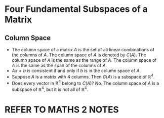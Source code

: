 # Four Fundamental Subspaces of a Matrix

## Column Space

- The column space of a matrix $A$ is the set of all linear combinations of the columns of $A$. The column space of $A$ is denoted by $C(A)$. The column space of $A$ is the same as the range of $A$. The column space of $A$ is the same as the span of the columns of $A$.
- $Ax = b$ is consistent if and only if $b$ is in the column space of $A$.
- Suppose $A$ is a matrix with $4$ columns. Then $C(A)$ is a subspace of $\mathbb{R}^4$.
- Does every vector in $\mathbb{R}^4$ belong to $C(A)$? No. The column space of $A$ is a subspace of $\mathbb{R}^4$, but it is not all of $\mathbb{R}^4$.
 # REFER TO MATHS 2 NOTES